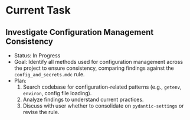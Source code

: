 # Current Task
## Investigate Configuration Management Consistency
 - Status: In Progress
 - Goal: Identify all methods used for configuration management across the project to ensure consistency, comparing findings against the `config_and_secrets.mdc` rule.
 - Plan:
    1. Search codebase for configuration-related patterns (e.g., `getenv`, `environ`, config file loading).
    2. Analyze findings to understand current practices.
    3. Discuss with user whether to consolidate on `pydantic-settings` or revise the rule.
